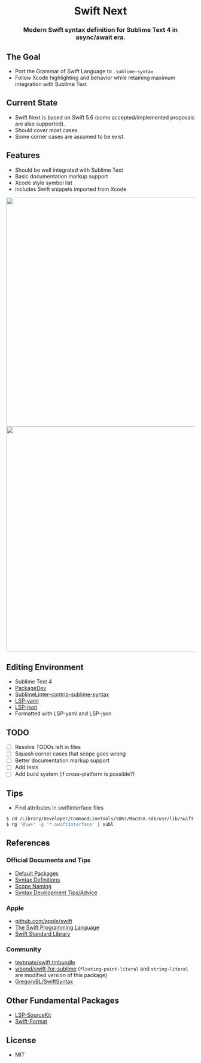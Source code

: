 
<h1 align="center">Swift Next</h1>
<h3 align="center">Modern Swift syntax definition for Sublime Text 4 in async/await era.</h3>

## The Goal

- Port the Grammar of Swift Language to `.sublime-syntax`
- Follow Xcode highlighting and behavior while retaining maximum integration with Sublime Text

## Current State

- Swift Next is based on Swift 5.6 (some accepted/implemented proposals are also supported).
- Should cover most cases.
- Some corner cases are assumed to be exist.

## Features

- Should be well integrated with Sublime Text
- Basic documentation markup support
- Xcode style symbol list
- Includes Swift snippets imported from Xcode

<img width="610" src="https://user-images.githubusercontent.com/10491362/174356891-ca7d6254-3a94-4a66-a65e-9a6ce261d0e4.png">
<img width="600" src="https://user-images.githubusercontent.com/10491362/174356902-3461b350-bfed-41fa-89e1-7a5d58a29362.png">

## Editing Environment

- Sublime Text 4
- [PackageDev](https://github.com/SublimeText/PackageDev)
- [SublimeLinter-contrib-sublime-syntax](https://github.com/FichteFoll/SublimeLinter-contrib-sublime-syntax)
- [LSP-yaml](https://github.com/sublimelsp/LSP-yaml)
- [LSP-json](https://github.com/sublimelsp/LSP-json)
- Formatted with LSP-yaml and LSP-json

## TODO

- [ ] Resolve TODOs left in files
- [ ] Squash corner cases that scope goes wrong
- [ ] Better documentation markup support
- [ ] Add tests
- [ ] Add build system (if cross-platform is possible?)

## Tips

- Find attributes in swiftinterface files
```sh
$ cd /Library/Developer/CommandLineTools/SDKs/MacOSX.sdk/usr/lib/swift
$ rg '@\w+' -g '*.swiftinterface' | subl
```

## References

### Official Documents and Tips

- [Default Packages](https://github.com/sublimehq/Packages)
- [Syntax Definitions](https://www.sublimetext.com/docs/syntax.html)
- [Scope Naming](https://www.sublimetext.com/docs/scope_naming.html)
- [Syntax Development Tips/Advice](https://github.com/sublimehq/Packages/issues/757)

### Apple

- [github.com/apple/swift](https://github.com/apple/swift)
- [The Swift Programming Language](https://docs.swift.org/swift-book/ReferenceManual/zzSummaryOfTheGrammar.html)
- [Swift Standard Library](https://developer.apple.com/documentation/swift/swift_standard_library)

### Community

- [textmate/swift.tmbundle](https://github.com/textmate/swift.tmbundle)
- [wbond/swift-for-sublime](https://github.com/wbond/swift-for-sublime) (`floating-point-literal` and `string-literal` are modified version of this package)
- [GregoryBL/SwiftSyntax](https://github.com/GregoryBL/SwiftSyntax)

## Other Fundamental Packages

- [LSP-SourceKit](https://github.com/sublimelsp/LSP-SourceKit)
- [Swift-Format](https://github.com/aerobounce/Sublime-Swift-Format)

## License

- MIT
